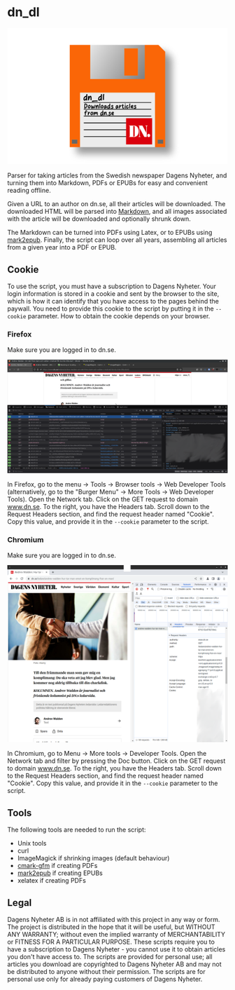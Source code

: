 # dn_dl
![dn_dl](dn_dl.png)

Parser for taking articles from the Swedish newspaper Dagens Nyheter, and turning them into Markdown, PDFs or EPUBs for easy and convenient reading offline.

Given a URL to an author on dn.se, all their articles will be downloaded. The downloaded HTML will be parsed into [Markdown](https://en.wikipedia.org/wiki/Markdown), and all images associated with the article will be downloaded and optionally shrunk down.

The Markdown can be turned into PDFs using Latex, or to EPUBs using [mark2epub](https://github.com/AlexPof/mark2epub). Finally, the script can loop over all years, assembling all articles from a given year into a PDF or EPUB.


## Cookie

To use the script, you must have a subscription to Dagens Nyheter. Your login information is stored in a cookie and sent by the browser to the site, which is how it can identify that you have access to the pages behind the paywall. You need to provide this cookie to the script by putting it in the `--cookie` parameter. How to obtain the cookie depends on your browser.

### Firefox

Make sure you are logged in to dn.se.

![Finding cookies in Firefox](finding_cookies_firefox.png)

In Firefox, go to the menu -> Tools -> Browser tools -> Web Developer Tools (alternatively, go to the "Burger Menu" -> More Tools -> Web Developer Tools). Open the Network tab. Click on the GET request to domain www.dn.se. To the right, you have the Headers tab. Scroll down to the Request Headers section, and find the request header named "Cookie". Copy this value, and provide it in the `--cookie` parameter to the script.

### Chromium

Make sure you are logged in to dn.se.

![Finding cookies in Chromium](finding_cookies_chromium.png)

In Chromium, go to Menu -> More tools -> Developer Tools. Open the Network tab and filter by pressing the Doc button. Click on the GET request to domain www.dn.se. To the right, you have the Headers tab. Scroll down to the Request Headers section, and find the request header named "Cookie". Copy this value, and provide it in the `--cookie` parameter to the script.


## Tools

The following tools are needed to run the script:

* Unix tools
* curl
* ImageMagick if shrinking images (default behaviour)
* [cmark-gfm](https://github.com/github/cmark-gfm) if creating PDFs
* [mark2epub](https://github.com/AlexPof/mark2epub) if creating EPUBs
* xelatex if creating PDFs


## Legal

Dagens Nyheter AB is in not affiliated with this project in any way or form. The project is distributed in the hope that it will be useful, but WITHOUT ANY WARRANTY; without even the implied warranty of MERCHANTABILITY or FITNESS FOR A PARTICULAR PURPOSE. These scripts require you to have a subscription to Dagens Nyheter - you cannot use it to obtain articles you don't have access to. The scripts are provided for personal use; all articles you download are copyrighted to Dagens Nyheter AB and may not be distributed to anyone without their permission. The scripts are for personal use only for already paying customers of Dagens Nyheter.
